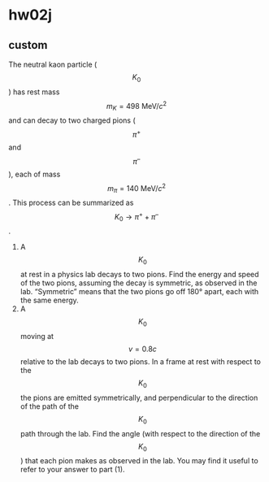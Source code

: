 # **hw02j**

## custom
The neutral kaon particle ($$K_0$$) has rest mass $$m_K=498\:\text{MeV}/c^2$$ and can decay to two charged pions ($$π^+$$ and $$π^–$$), each of mass $$m_\pi=140\:\text{MeV}/c^2$$.  This process can be summarized as $$K_0\to\pi^++\pi^–$$ .
1. A $$K_0$$ at rest in a physics lab decays to two pions.  Find the energy and speed of the two pions, assuming the decay is symmetric, as observed in the lab.  “Symmetric” means that the two pions go off 180° apart, each with the same energy.
2. A $$K_0$$ moving at $$v=0.8c$$ relative to the lab decays to two pions.  In a frame at rest with respect to the $$K_0$$ the pions are emitted symmetrically, and perpendicular to the direction of the path of the $$K_0$$ path through the lab.  Find the angle (with respect to the direction of the $$K_0$$) that each pion makes as observed in the lab.  You may find it useful to refer to your answer to part (1).
